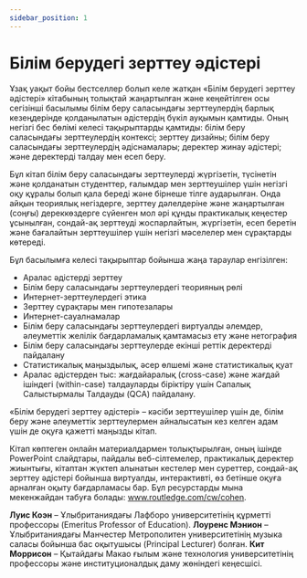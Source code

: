 ```yaml
---
sidebar_position: 1
---
```


# Білім берудегі зерттеу әдістері

Ұзақ уақыт бойы бестселлер болып келе жатқан «Білім берудегі зерттеу әдістері» кітабының толықтай жаңартылған және кеңейтілген осы сегізінші басылымы білім беру саласындағы зерттеулердің барлық кезеңдерінде қолданылатын әдістердің бүкіл ауқымын қамтиды. Оның негізгі бес бөлімі келесі тақырыптарды қамтиды: білім беру саласындағы зерттеулердің контексі; зерттеу дизайны; білім беру саласындағы зерттеулердің әдіснамалары; деректер жинау әдістері; және деректерді талдау мен есеп беру.

Бұл кітап білім беру саласындағы зерттеулерді жүргізетін, түсінетін және қолданатын студенттер, ғалымдар мен зерттеушілер үшін негізгі оқу құралы болып қала береді және бірнеше тілге аударылған. Онда айқын теориялық негіздерге, зерттеу дәлелдеріне және жаңартылған (соңғы) дереккөздерге сүйенген мол әрі құнды практикалық кеңестер ұсынылған, сондай-ақ зерттеуді жоспарлайтын, жүргізетін, есеп беретін және бағалайтын зерттеушілер үшін негізгі мәселелер мен сұрақтарды көтереді.

Бұл басылымға келесі тақырыптар бойынша жаңа тараулар енгізілген:

* Аралас әдістерді зерттеу
* Білім беру саласындағы зерттеулердегі теорияның рөлі
* Интернет-зерттеулердегі этика
* Зерттеу сұрақтары мен гипотезалары
* Интернет-сауалнамалар
* Білім беру саласындағы зерттеулердегі виртуалды әлемдер, әлеуметтік желілік бағдарламалық қамтамасыз ету және нетография
* Білім беру саласындағы зерттеулерде екінші реттік деректерді пайдалану
* Статистикалық маңыздылық, әсер өлшемі және статистикалық қуат
* Аралас әдістерден тыс: жағдайаралық (cross-case) және жағдай ішіндегі (within-case) талдауларды біріктіру үшін Сапалық Салыстырмалы Талдауды (QCA) пайдалану.

«Білім берудегі зерттеу әдістері» – кәсіби зерттеушілер үшін де, білім беру және әлеуметтік зерттеулермен айналысатын кез келген адам үшін де оқуға қажетті маңызды кітап.

Кітап көптеген онлайн материалдармен толықтырылған, оның ішінде PowerPoint слайдтары, пайдалы веб-сілтемелер, практикалық деректер жиынтығы, кітаптан жүктеп алынатын кестелер мен суреттер, сондай-ақ зерттеу әдістері бойынша виртуалды, интерактивті, өз бетінше оқуға арналған оқыту бағдарламасы бар. Бұл ресурстарды мына мекенжайдан табуға болады: www.routledge.com/cw/cohen.

**Луис Коэн** – Ұлыбританиядағы Лафборо университетінің құрметті профессоры (Emeritus Professor of Education).
**Лоуренс Мэнион** – Ұлыбританиядағы Манчестер Метрополитен университетінің музыка саласы бойынша бас оқытушысы (Principal Lecturer) болған.
**Кит Моррисон** – Қытайдағы Макао ғылым және технология университетінің профессоры және институционалдық даму жөніндегі кеңесшісі.
